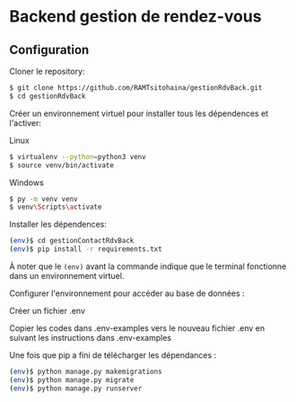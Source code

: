 # Backend gestion de rendez-vous


## Configuration

Cloner le repository: 
```sh
$ git clone https://github.com/RAMTsitohaina/gestionRdvBack.git
$ cd gestionRdvBack
```

Créer un environnement virtuel pour installer tous les dépendences et l'activer: 

Linux
```sh
$ virtualenv --python=python3 venv
$ source venv/bin/activate
```
Windows
```sh
$ py -m venv venv
$ venv\Scripts\activate
```

Installer les dépendences:
```sh
(env)$ cd gestionContactRdvBack
(env)$ pip install -r requirements.txt
```
À noter que le `(env)` avant la commande indique que le terminal fonctionne dans un environnement virtuel.  

Configurer l'environnement pour accéder au base de données : 

Créer un fichier .env

Copier les codes dans .env-examples vers le nouveau fichier .env en suivant les instructions dans .env-examples

Une fois que pip a fini de télécharger les dépendances :
```sh
(env)$ python manage.py makemigrations
(env)$ python manage.py migrate
(env)$ python manage.py runserver
```
